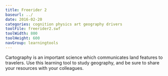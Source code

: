 ```yaml
---
title: Freerider 2
baseurl: ../
date: 2016-02-20
categories: cognition physics art geography drivers
toolFile: freerider2.swf
toolWidth: 800
toolHeight: 600
navGroup: learningtools
---
```


Cartography is an important science which communicates land features to travelers. Use this learning tool to study geography, and be sure to share your resources with your colleagues.
